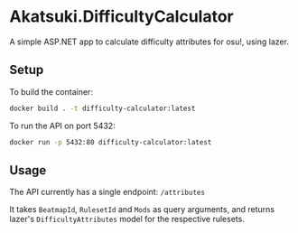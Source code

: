 ﻿# Akatsuki.DifficultyCalculator

A simple ASP.NET app to calculate difficulty attributes for osu!, using lazer.

## Setup

To build the container:

```bash
docker build . -t difficulty-calculator:latest
```

To run the API on port 5432:

```bash
docker run -p 5432:80 difficulty-calculator:latest
```

## Usage

The API currently has a single endpoint: `/attributes`

It takes `BeatmapId`, `RulesetId` and `Mods` as query arguments, and returns lazer's `DifficultyAttributes` model for the respective rulesets.